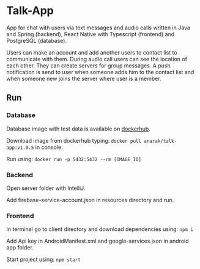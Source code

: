 # Talk-App
App for chat with users via text messages and audio calls written in Java and Spring (backend), React Native with Typescript (frontend) and PostgreSQL (database).

Users can make an account and add another users to contact list to communicate with them. 
During audio call users can see the location of each other.
They can create servers for group messages. 
A push notification is send to user when someone adds him to the contact list and when someone new joins the server where user is a member.
## Run
### Database
Database image with test data is available on [dockerhub](https://hub.docker.com/repository/docker/anarak/talk-app).

Download image from dockerhub typing: ```docker pull anarak/talk-app:v1.0.5``` in console.

Run using: ```docker run -p 5432:5432 --rm [IMAGE_ID]```
### Backend
Open server folder with IntelliJ.

Add firebase-service-account.json in resources directory and run.
### Frontend
In terminal go to client directory and download dependencies using: ```npm i```

Add Api key in AndroidManifest.xml and google-services.json in android app folder.

Start project using: ```npm start```
